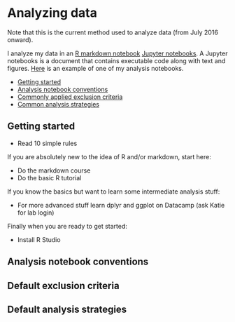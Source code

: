 # Analyzing data 

Note that this is the current method used to analyze data (from July 2016 onward).

I analyze my data in an [R markdown notebook]() [Jupyter notebooks](http://jupyter-notebook-beginner-guide.readthedocs.io/en/latest/what_is_jupyter.html). A Jupyter notebooks is a document that contains executable code along with text and figures. [Here](https://www.dropbox.com/home/Research/summaries?preview=0010-srt-pilot.html) is an example of one of my analysis notebooks.

- [Getting started](#getting-started)
- [Analysis notebook conventions]()
- [Commonly applied exclusion criteria]()
- [Common analysis strategies]()


## Getting started

- Read 10 simple rules

If you are absolutely new to the idea of R and/or markdown, start here:

- Do the markdown course
- Do the basic R tutorial

If you know the basics but want to learn some intermediate analysis stuff:

- For more advanced stuff learn dplyr and ggplot on Datacamp (ask Katie for lab login)

Finally when you are ready to get started:
- Install R Studio

## Analysis notebook conventions




## Default exclusion criteria
## Default analysis strategies

